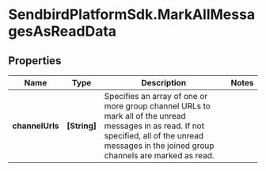 # SendbirdPlatformSdk.MarkAllMessagesAsReadData

## Properties

Name | Type | Description | Notes
------------ | ------------- | ------------- | -------------
**channelUrls** | **[String]** | Specifies an array of one or more group channel URLs to mark all of the unread messages in as read. If not specified, all of the unread messages in the joined group channels are marked as read. | 


